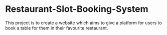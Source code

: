 # Restaurant-Slot-Booking-System
This project is to create a website which aims to give a platform for users to book a table for them in their  favourite restaurant.
